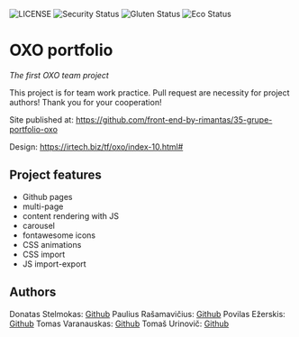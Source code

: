 ![LICENSE](https://img.shields.io/badge/license-MIT-blue.svg?style=flat-square)
![Security Status](https://img.shields.io/security-headers?label=Security&url=https%3A%2F%2Fgithub.com&style=flat-square)
![Gluten Status](https://img.shields.io/badge/Gluten-Free-green.svg)
![Eco Status](https://img.shields.io/badge/ECO-Friendly-green.svg)

# OXO portfolio

_The first OXO team project_

This project is for team work practice. Pull request are necessity for project authors! Thank you for your cooperation!

Site published at: https://github.com/front-end-by-rimantas/35-grupe-portfolio-oxo

Design: https://irtech.biz/tf/oxo/index-10.html#

## Project features

-   Github pages
-   multi-page
-   content rendering with JS
-   carousel
-   fontawesome icons
-   CSS animations
-   CSS import
-   JS import-export

## Authors

Donatas Stelmokas: [Github](https://github.com/dstguy)
Paulius Rašamavičius: [Github](https://github.com/PauliusRa1987)
Povilas Ežerskis: [Github](https://github.com/neigiamasJonas)
Tomas Varanauskas: [Github](https://github.com/varanauskast)
Tomaš Urinovič: [Github](https://github.com/TomUrin)